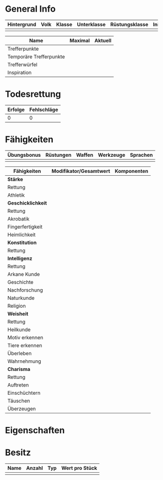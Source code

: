 # General Info

| Hintergrund | Volk | Klasse | Unterklasse | Rüstungsklasse | Initiative | Bewegungsrate | Level |
| ----------- | ---- | ------ | ----------- | -------------- | ---------- | ------------- | ----- |
|             |      |        |             |                |            |               |       |

| Name                    | Maximal | Aktuell |
| ----------------------- | ------- | ------- |
| Trefferpunkte           |         |         |
| Temporäre Trefferpunkte |         |         |
| Trefferwürfel           |         |         |
| Inspiration             |         |         |

# Todesrettung

| Erfolge | Fehlschläge |
| ------- | ----------- |
| 0       | 0           |

# Fähigkeiten

| Übungsbonus | Rüstungen | Waffen | Werkzeuge | Sprachen |
| ----------- | --------- | ------ | --------- | -------- |
|             |           |        |           |          |

| Fähigkeiten          | Modifikator/Gesamtwert | Komponenten |
| -------------------- | ---------------------- | ----------- |
| **Stärke**           |                        |             |
| Rettung              |                        |             |
| Athletik             |                        |             |
| **Geschicklichkeit** |                        |             |
| Rettung              |                        |             |
| Akrobatik            |                        |             |
| Fingerfertigkeit     |                        |             |
| Heimlichkeit         |                        |             |
| **Konstitution**     |                        |             |
| Rettung              |                        |             |
| **Intelligenz**      |                        |             |
| Rettung              |                        |             |
| Arkane Kunde         |                        |             |
| Geschichte           |                        |             |
| Nachforschung        |                        |             |
| Naturkunde           |                        |             |
| Religion             |                        |             |
| **Weisheit**         |                        |             |
| Rettung              |                        |             |
| Heilkunde            |                        |             |
| Motiv erkennen       |                        |             |
| Tiere erkennen       |                        |             |
| Überleben            |                        |             |
| Wahrnehmung          |                        |             |
| **Charisma**         |                        |             |
| Rettung              |                        |             |
| Auftreten            |                        |             |
| Einschüchtern        |                        |             |
| Täuschen             |                        |             |
| Überzeugen           |                        |             |

# Eigenschaften

# Besitz

| Name | Anzahl | Typ | Wert pro Stück |
| ---- | ------ | --- | -------------- |
|      |        |     |                |